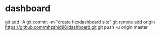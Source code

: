 # dashboard
git add -A
git commit -m "create flexdashboard site"
git remote add origin https://github.com/mhzahid96/dashboard.git
git push -u origin master
